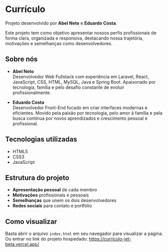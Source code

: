 # Currículo

Projeto desenvolvido por **Abel Neto** e **Eduardo Costa**.

Este projeto tem como objetivo apresentar nossos perfis profissionais de forma clara, organizada e responsiva, destacando nossa trajetória, motivações e semelhanças como desenvolvedores.

## Sobre nós

- **Abel Neto**  
  Desenvolvedor Web Fullstack com experiência em Laravel, React, JavaScript, CSS, HTML, MySQL, Java e Spring Boot. Apaixonado por tecnologia, família e pelo desafio constante de evoluir profissionalmente.

- **Eduardo Costa**  
  Desenvolvedor Front-End focado em criar interfaces modernas e eficientes. Movido pela paixão por tecnologia, pelo amor à família e pela busca contínua por novos aprendizados e crescimento pessoal e profissional.

## Tecnologias utilizadas

- HTML5
- CSS3
- JavaScript

## Estrutura do projeto

- **Apresentação pessoal** de cada membro
- **Motivações** profissionais e pessoais
- **Semelhanças** que unem os dois desenvolvedores
- **Redes sociais** para contato e portfólio

## Como visualizar

Basta abrir o arquivo `index.html` em seu navegador para visualizar a página.
Ou entrar no link do projeto hospedado:
https://curriculo-jet-beta.vercel.app/